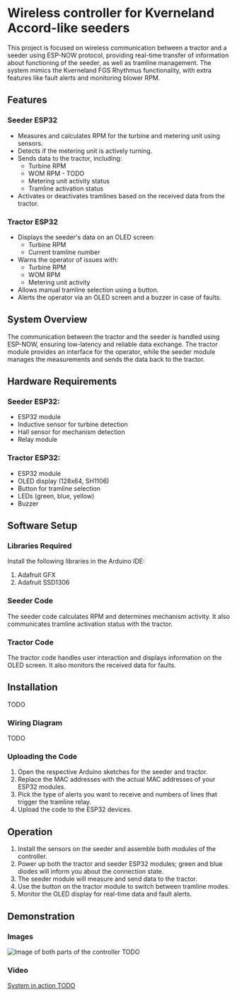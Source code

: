 # Wireless controller for Kverneland Accord-like seeders

This project is focused on wireless communication between a tractor and a seeder using ESP-NOW protocol, providing real-time transfer of information about functioning of the seeder, as well as tramline management.
The system mimics the Kverneland FGS Rhythmus functionality, with extra features like fault alerts and monitoring blower RPM.

## Features

### Seeder ESP32
- Measures and calculates RPM for the turbine and metering unit using sensors.
- Detects if the metering unit is actively turning.
- Sends data to the tractor, including:
  - Turbine RPM
  - WOM RPM - TODO
  - Metering unit activity status
  - Tramline activation status
- Activates or deactivates tramlines based on the received data from the tractor.

### Tractor ESP32
- Displays the seeder's data on an OLED screen:
  - Turbine RPM
  - Current tramline number
- Warns the operator of issues with:
  - Turbine RPM
  - WOM RPM
  - Metering unit activity
- Allows manual tramline selection using a button.
- Alerts the operator via an OLED screen and a buzzer in case of faults.

## System Overview

The communication between the tractor and the seeder is handled using ESP-NOW, ensuring low-latency and reliable data exchange. The tractor module provides an interface for the operator, while the seeder module manages the measurements and sends the data back to the tractor.

## Hardware Requirements

### Seeder ESP32:
- ESP32 module
- Inductive sensor for turbine detection
- Hall sensor for mechanism detection
- Relay module

### Tractor ESP32:
- ESP32 module
- OLED display (128x64, SH1106)
- Button for tramline selection
- LEDs (green, blue, yellow)
- Buzzer

## Software Setup

### Libraries Required
Install the following libraries in the Arduino IDE:
1. Adafruit GFX
2. Adafruit SSD1306

### Seeder Code
The seeder code calculates RPM and determines mechanism activity. It also communicates tramline activation status with the tractor.

### Tractor Code
The tractor code handles user interaction and displays information on the OLED screen. It also monitors the received data for faults.

## Installation
TODO

### Wiring Diagram
TODO

### Uploading the Code
1. Open the respective Arduino sketches for the seeder and tractor.
2. Replace the MAC addresses with the actual MAC addresses of your ESP32 modules.
3. Pick the type of alerts you want to receive and numbers of lines that trigger the tramline relay.
4. Upload the code to the ESP32 devices.

## Operation
1. Install the sensors on the seeder and assemble both modules of the controller.
1. Power up both the tractor and seeder ESP32 modules; green and blue diodes will inform you about the connection state.
2. The seeder module will measure and send data to the tractor.
3. Use the button on the tractor module to switch between tramline modes.
4. Monitor the OLED display for real-time data and fault alerts.

## Demonstration

### Images
![Image of both parts of the controller TODO]()

### Video
[System in action TODO]()